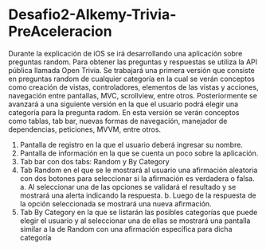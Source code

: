 # Desafio2-Alkemy-Trivia-PreAceleracion

Durante la explicación de iOS se irá desarrollando una aplicación sobre preguntas random. Para obtener las preguntas y respuestas se utiliza la API pública llamada Open Trivia.
Se trabajará una primera versión que consiste en preguntas random de cualquier categoría en la cual se verán conceptos como creación de vistas, controladores, elementos de las vistas y acciones, navegación entre pantallas, MVC, scrollview, entre otros.
Posteriormente se avanzará a una siguiente versión en la que el usuario podrá elegir una categoría para la pregunta radom. En esta versión se verán conceptos como tablas, tab bar, nuevas formas de navegación, manejador de dependencias, peticiones, MVVM, entre otros.

1. Pantalla de registro en la que el usuario deberá ingresar su nombre.
2. Pantalla de información en la que se cuenta un poco sobre la aplicación.
3. Tab bar con dos tabs: Random y By Category
4. Tab Random en el que se le mostrará al usuario una afirmación aleatoria con
dos botones para seleccionar si la afirmación es verdadera o falsa.
a. Al seleccionar una de las opciones se validará el resultado y se
mostrará una alerta indicando la respuesta.
b. Luego de la respuesta de la opción seleccionada se mostrará una
nueva afirmación.
5. Tab By Category en la que se listarán las posibles categorías que puede elegir el usuario y al seleccionar una de ellas se mostrará una pantalla similar a la de Random con una afirmación específica para dicha categoría
